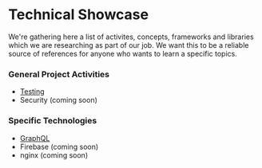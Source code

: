 # Technical Showcase

We're gathering here a list of activites, concepts, frameworks and libraries which we are researching as part of our job. We want this to be a reliable source of references for anyone who wants to learn a specific topics.

### General Project Activities

* [Testing](https://github.com/FortechRomania/js-team-showcase/tree/master/showcase/javascript-testing)
* Security (coming soon)

### Specific Technologies

* [GraphQL](https://github.com/FortechRomania/js-team-showcase/blob/master/showcase/graphql.md)
* Firebase (coming soon)
* nginx (coming soon)
